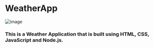 # WeatherApp

![image](https://user-images.githubusercontent.com/68272020/154116545-ebd4c624-0cf5-4615-8801-e794e1cb0800.png)


### This is a Weather Application that is built using HTML, CSS, JavaScript and Node.js.
